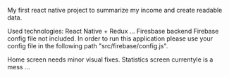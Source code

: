 My first react native project to summarize my income and create readable data.

Used technologies: React Native + Redux ...
                   Firesbase backend
Firebase config file not included. In order to run this application please use your config file
in the following path "src/firebase/config.js".

Home screen needs minor visual fixes.
Statistics screen currentyle is a mess ...